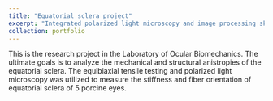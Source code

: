 ```yaml
---
title: "Equatorial sclera project"
excerpt: "Integrated polarized light microscopy and image processing skills to explore scleral biomechanics.<br/><img src='/images/flowchart6.0.png'>"
collection: portfolio
---
```


This is the research project in the Laboratory of Ocular Biomechanics. The ultimate goals is to analyze the mechanical and structural anistropies of the equatorial sclera. The equibiaxial tensile testing and polarized light microscopy was utilized to measure the stiffness and fiber orientation of equatorial sclera of 5 porcine eyes.
